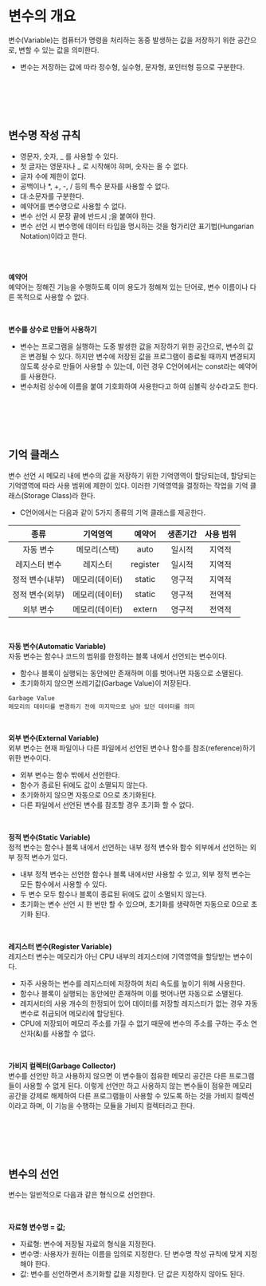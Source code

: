 # 변수의 개요
변수(Variable)는 컴퓨터가 명령을 처리하는 동중 발생하는 값을 저장하기 위한 공간으로, 변할 수 있는 값을 의미한다.
- 변수는 저장하는 값에 따라 정수형, 실수형, 문자형, 포인터형 등으로 구분한다.

<br>
<br>
<br>
<br>

## 변수명 작성 규칙
- 영문자, 숫자, _ 를 사용할 수 있다.
- 첫 글자는 영문자나 _ 로 시작해야 햐며, 숫자는 올 수 없다.
- 글자 수에 제한이 없다.
- 공백이나 *, +, -, / 등의 특수 문자를 사용할 수 없다.
- 대∙소문자를 구분한다.
- 예약어를 변수명으로 사용할 수 없다.
- 변수 선언 시 문장 끝에 반드시 ;을 붙여야 한다.
- 변수 선언 시 변수명에 데이터 타입을 명시하는 것을 헝가리안 표기법(Hungarian Notation)이라고 한다.

<br>
<br>

**예약어**   
예약어는 정해진 기능을 수행하도록 이미 용도가 정해져 있는 단어로, 변수 이름이나 다른 목적으로 사용할 수 없다.

<br>

**변수를 상수로 만들어 사용하기**   
- 변수는 프로그램을 실행하는 도중 발생한 값을 저장하기 위한 공간으로, 변수의 값은 변경될 수 있다. 하지만 변수에 저장된 값을 프로그램이 종료될 때까지 변경되지 않도록 상수로 만들어 사용할 수 있는데, 이런 경우 C언어에서는 const라는 예약어를 사용한다.
- 변수처럼 상수에 이름을 붙여 기호화하여 사용한다고 하여 심볼릭 상수라고도 한다.

<br>
<br>
<br>
<br>

## 기억 클래스
변수 선언 시 메모리 내에 변수의 값을 저장하기 위한 기억영역이 할당되는데, 할당되는 기억영역에 따라 사용 범위에 제한이 있다. 이러한 기억영역을 결정하는 작업을 기억 클래스(Storage Class)라 한다.
- C언어에서는 다음과 같이 5가지 종류의 기억 클래스를 제공한다.

종류|기억영역|예약어|생존기간|사용 범위
:---:|:---:|:---:|:---:|:---:
자동 변수|메모리(스택)|auto|일시적|지역적
레지스터 변수|레지스터|register|일시적|지역적
정적 변수(내부)|메모리(데이터)|static|영구적|지역적
정적 변수(외부)|메모리(데이터)|static|영구적|전역적
외부 변수|메모리(데이터)|extern|영구적|전역적

<br>

**자동 변수(Automatic Variable)**   
자동 변수는 함수나 코드의 범위를 한정하는 블록 내에서 선언되는 변수이다.
- 함수나 블록이 실행되는 동안에만 존재하며 이를 벗어나면 자동으로 소멸된다.
- 초기화하지 않으면 쓰레기값(Garbage Value)이 저장된다.

```
Garbage Value
메모리의 데이터를 변경하기 전에 마지막으로 남아 있던 데이터를 의미
```

<br>

**외부 변수(External Variable)**   
외부 변수는 현재 파일이나 다른 파일에서 선언된 변수나 함수를 참조(reference)하기 위한 변수이다.
- 외부 변수는 함수 밖에서 선언한다.
- 함수가 종료된 뒤에도 값이 소멸되지 않는다.
- 초기화하지 않으면 자동으로 0으로 초기화된다.
- 다른 파일에서 선언된 변수를 참조할 경우 초기화 할 수 없다.

<br>

**정적 변수(Static Variable)**   
정적 변수는 함수나 블록 내에서 선언하는 내부 정적 변수와 함수 외부에서 선언하는 외부 정적 변수가 있다.
- 내부 정적 변수는 선언한 함수나 블록 내에서만 사용할 수 있고, 외부 정적 변수는 모든 함수에서 사용할 수 있다.
- 두 변수 모두 함수나 블록이 종료된 뒤에도 값이 소멸되지 않는다.
- 초기화는 변수 선언 시 한 번만 할 수 있으며, 초기화를 생략하면 자동으로 0으로 초기화 된다.

<br>

**레지스터 변수(Register Variable)**   
레지스터 변수는 메모리가 아닌 CPU 내부의 레지스터에 기역영역을 할당받는 변수이다.
- 자주 사용하는 변수를 레지스터에 저장하여 처리 속도를 높이기 위해 사용한다.
- 함수나 블록이 실행되는 동안에만 존재하며 이를 벗어나면 자동으로 소멸된다.
- 레지서터의 사용 개수의 한정되어 있어 데이터를 저장할 레지스터가 없는 경우 자동 변수로 취급되어 메모리에 할당된다.
- CPU에 저장되어 메모리 주소를 가질 수 없기 때문에 변수의 주소를 구하는 주소 연산자(&)를 사용할 수 없다.

<br>

**가비지 컬렉터(Garbage Collector)**   
변수를 선언만 하고 사용하지 않으면 이 변수들이 점유한 메모리 공간은 다른 프로그램들이 사용할 수 없게 된다. 이렇게 선언만 하고 사용하지 않는 변수들이 점유한 메모리 공간을 강제로 해제하여 다른 프로그램들이 사용할 수 있도록 하는 것을 가비지 컬렉션이라고 하며, 이 기능을 수행하는 모듈을 가비지 컬렉터라고 한다.

<br>
<br>
<br>
<br>

## 변수의 선언
변수는 일반적으로 다음과 같은 형식으로 선언한다.

<br>

**자료형 변수명 = 값;**   
- 자료형: 변수에 저장될 자료의 형식을 지정한다.
- 변수명: 사용자가 원하는 이름을 임의로 지정한다. 단 변수명 작성 규칙에 맞게 지정해야 한다.
- 값: 변수를 선언하면서 초기화할 값을 지정한다. 단 값은 지정하지 않아도 된다.

